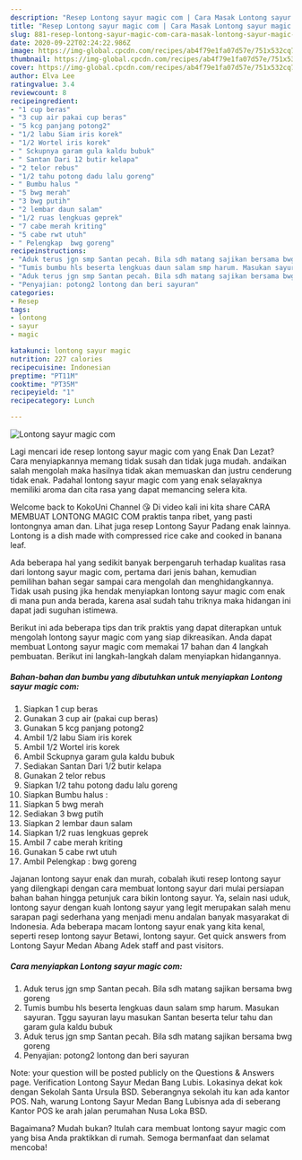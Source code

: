 ```yaml
---
description: "Resep Lontong sayur magic com | Cara Masak Lontong sayur magic com Yang Enak Dan Lezat"
title: "Resep Lontong sayur magic com | Cara Masak Lontong sayur magic com Yang Enak Dan Lezat"
slug: 881-resep-lontong-sayur-magic-com-cara-masak-lontong-sayur-magic-com-yang-enak-dan-lezat
date: 2020-09-22T02:24:22.986Z
image: https://img-global.cpcdn.com/recipes/ab4f79e1fa07d57e/751x532cq70/lontong-sayur-magic-com-foto-resep-utama.jpg
thumbnail: https://img-global.cpcdn.com/recipes/ab4f79e1fa07d57e/751x532cq70/lontong-sayur-magic-com-foto-resep-utama.jpg
cover: https://img-global.cpcdn.com/recipes/ab4f79e1fa07d57e/751x532cq70/lontong-sayur-magic-com-foto-resep-utama.jpg
author: Elva Lee
ratingvalue: 3.4
reviewcount: 8
recipeingredient:
- "1 cup beras"
- "3 cup air pakai cup beras"
- "5 kcg panjang potong2"
- "1/2 labu Siam iris korek"
- "1/2 Wortel iris korek"
- " Sckupnya garam gula kaldu bubuk"
- " Santan Dari 12 butir kelapa"
- "2 telor rebus"
- "1/2 tahu potong dadu lalu goreng"
- " Bumbu halus "
- "5 bwg merah"
- "3 bwg putih"
- "2 lembar daun salam"
- "1/2 ruas lengkuas geprek"
- "7 cabe merah kriting"
- "5 cabe rwt utuh"
- " Pelengkap  bwg goreng"
recipeinstructions:
- "Aduk terus jgn smp Santan pecah. Bila sdh matang sajikan bersama bwg goreng"
- "Tumis bumbu hls beserta lengkuas daun salam smp harum. Masukan sayuran. Tggu sayuran layu masukan Santan beserta telur tahu dan garam gula kaldu bubuk"
- "Aduk terus jgn smp Santan pecah. Bila sdh matang sajikan bersama bwg goreng"
- "Penyajian: potong2 lontong dan beri sayuran"
categories:
- Resep
tags:
- lontong
- sayur
- magic

katakunci: lontong sayur magic 
nutrition: 227 calories
recipecuisine: Indonesian
preptime: "PT11M"
cooktime: "PT35M"
recipeyield: "1"
recipecategory: Lunch

---
```



![Lontong sayur magic com](https://img-global.cpcdn.com/recipes/ab4f79e1fa07d57e/751x532cq70/lontong-sayur-magic-com-foto-resep-utama.jpg)

Lagi mencari ide resep lontong sayur magic com yang Enak Dan Lezat? Cara menyiapkannya memang tidak susah dan tidak juga mudah. andaikan salah mengolah maka hasilnya tidak akan memuaskan dan justru cenderung tidak enak. Padahal lontong sayur magic com yang enak selayaknya memiliki aroma dan cita rasa yang dapat memancing selera kita.

Welcome back to KokoUni Channel 😘 Di video kali ini kita share CARA MEMBUAT LONTONG MAGIC COM praktis tanpa ribet, yang pasti lontongnya aman dan. Lihat juga resep Lontong Sayur Padang enak lainnya. Lontong is a dish made with compressed rice cake and cooked in banana leaf.

Ada beberapa hal yang sedikit banyak berpengaruh terhadap kualitas rasa dari lontong sayur magic com, pertama dari jenis bahan, kemudian pemilihan bahan segar sampai cara mengolah dan menghidangkannya. Tidak usah pusing jika hendak menyiapkan lontong sayur magic com enak di mana pun anda berada, karena asal sudah tahu triknya maka hidangan ini dapat jadi suguhan istimewa.


Berikut ini ada beberapa tips dan trik praktis yang dapat diterapkan untuk mengolah lontong sayur magic com yang siap dikreasikan. Anda dapat membuat Lontong sayur magic com memakai 17 bahan dan 4 langkah pembuatan. Berikut ini langkah-langkah dalam menyiapkan hidangannya.

<!--inarticleads1-->

##### Bahan-bahan dan bumbu yang dibutuhkan untuk menyiapkan Lontong sayur magic com:

1. Siapkan 1 cup beras
1. Gunakan 3 cup air (pakai cup beras)
1. Gunakan 5 kcg panjang potong2
1. Ambil 1/2 labu Siam iris korek
1. Ambil 1/2 Wortel iris korek
1. Ambil  Sckupnya garam gula kaldu bubuk
1. Sediakan  Santan Dari 1/2 butir kelapa
1. Gunakan 2 telor rebus
1. Siapkan 1/2 tahu potong dadu lalu goreng
1. Siapkan  Bumbu halus :
1. Siapkan 5 bwg merah
1. Sediakan 3 bwg putih
1. Siapkan 2 lembar daun salam
1. Siapkan 1/2 ruas lengkuas geprek
1. Ambil 7 cabe merah kriting
1. Gunakan 5 cabe rwt utuh
1. Ambil  Pelengkap : bwg goreng


Jajanan lontong sayur enak dan murah, cobalah ikuti resep lontong sayur yang dilengkapi dengan cara membuat lontong sayur dari mulai persiapan bahan bahan hingga petunjuk cara bikin lontong sayur. Ya, selain nasi uduk, lontong sayur dengan kuah lontong sayur yang legit merupakan salah menu sarapan pagi sederhana yang menjadi menu andalan banyak masyarakat di Indonesia. Ada beberapa macam lontong sayur enak yang kita kenal, seperti resep lontong sayur Betawi, lontong sayur. Get quick answers from Lontong Sayur Medan Abang Adek staff and past visitors. 

<!--inarticleads2-->

##### Cara menyiapkan Lontong sayur magic com:

1. Aduk terus jgn smp Santan pecah. Bila sdh matang sajikan bersama bwg goreng
1. Tumis bumbu hls beserta lengkuas daun salam smp harum. Masukan sayuran. Tggu sayuran layu masukan Santan beserta telur tahu dan garam gula kaldu bubuk
1. Aduk terus jgn smp Santan pecah. Bila sdh matang sajikan bersama bwg goreng
1. Penyajian: potong2 lontong dan beri sayuran


Note: your question will be posted publicly on the Questions &amp; Answers page. Verification Lontong Sayur Medan Bang Lubis. Lokasinya dekat kok dengan Sekolah Santa Ursula BSD. Seberangnya sekolah itu kan ada kantor POS. Nah, warung Lontong Sayur Medan Bang Lubisnya ada di seberang Kantor POS ke arah jalan perumahan Nusa Loka BSD. 

Bagaimana? Mudah bukan? Itulah cara membuat lontong sayur magic com yang bisa Anda praktikkan di rumah. Semoga bermanfaat dan selamat mencoba!
